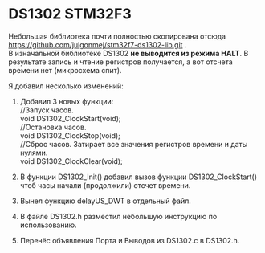 # DS1302 STM32F3
Небольшая библиотека почти полностью скопирована отсюда https://github.com/julgonmej/stm32f7-ds1302-lib.git .  
В изначальной библиотеке DS1302 **не выводится из режима HALT**. В результате запись и чтение регистров получается, а вот отсчета времени нет (микросхема спит).

Я добавил несколько изменений:  
1. Добавил 3 новых функции:  
//Запуск часов.  
void DS1302_ClockStart(void);  
//Остановка часов.  
void DS1302_ClockStop(void);  
//Сброс часов. Затирает все значения регистров времени и даты нулями.  
void DS1302_ClockClear(void);  

2. В функции DS1302_Init() добавил вызов функции DS1302_ClockStart() чтоб часы начали (продолжили) отсчет времени.
3. Вынел функцию delayUS_DWT в отдельный файл.
4. В файле DS1302.h разместил небольшую инструкцию по использованию.
5. Перенёс объявления Порта и Выводов из DS1302.c в DS1302.h.
